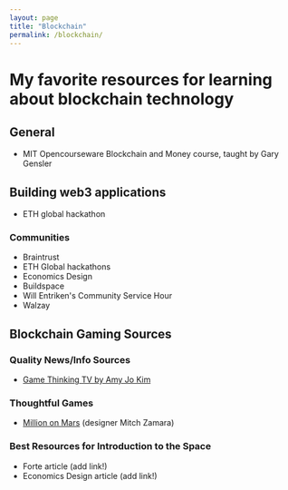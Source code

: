 ```yaml
---
layout: page
title: "Blockchain"
permalink: /blockchain/
---
```


# My favorite resources for learning about blockchain technology

## General
- MIT Opencourseware Blockchain and Money course, taught by Gary Gensler


## Building web3 applications
- ETH global hackathon

### Communities
- Braintrust
- ETH Global hackathons
- Economics Design
- Buildspace
- Will Entriken's Community Service Hour
- Walzay


## Blockchain Gaming Sources

### Quality News/Info Sources
- [Game Thinking TV by Amy Jo Kim](https://www.youtube.com/c/GameThinkingTV/)

### Thoughtful Games
- [Million on Mars](milliononmars.io) (designer Mitch Zamara)


### Best Resources for Introduction to the Space
- Forte article (add link!)
- Economics Design article (add link!)
